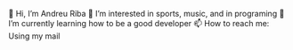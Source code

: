 👋 Hi, I’m Andreu Riba
👀 I’m interested in sports, music, and in programing
🌱 I’m currently learning how to be a good developer
📫 How to reach me: Using my mail


<!---
AndreuRiba/AndreuRiba is a ✨ special ✨ repository because its `README.md` (this file) appears on your GitHub profile.
You can click the Preview link to take a look at your changes.
--->
